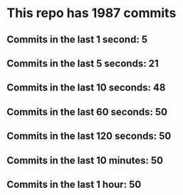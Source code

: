 # This repo has 1987 commits

## Commits in the last 1 second: 5
## Commits in the last 5 seconds: 21
## Commits in the last 10 seconds: 48
## Commits in the last 60 seconds: 50
## Commits in the last 120 seconds: 50
## Commits in the last 10 minutes: 50
## Commits in the last 1 hour: 50
